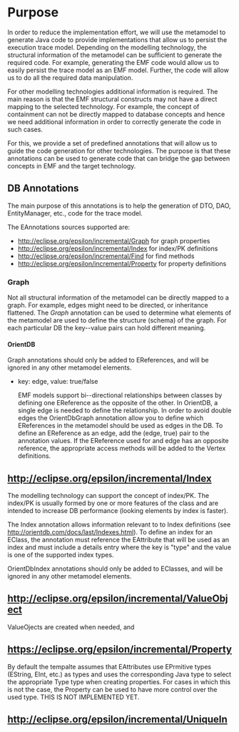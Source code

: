 # Purpose
In order to reduce the implementation effort, we will use the metamodel to generate Java code to
provide implementations that allow us to persist the execution trace model. Depending on the
modelling technology, the structural information of the metamodel can be sufficient to generate the
required code. For example, generating the EMF code would allow us to easily persist the trace model
as an EMF model. Further, the code will allow us to do all the required data manipulation.

For other modelling technologies additional information is required. The main reason is that the
EMF structural constructs may not have a direct mapping to the selected technology. For example, 
the concept of containment can not be directly mapped to database concepts and hence we need
additional information in order to correctly generate the code in such cases.

For this, we provide a set of predefined annotations that will allow us to guide the code
generation for other technologies. The purpose is that these annotations can be used to generate
code that can bridge the gap between concepts in EMF and the target technology.

## DB Annotations
The main purpose of this annotations is to help the generation of DTO, DAO, EntityManager, etc.,
code for the trace model.

The EAnnotations sources supported are:
 
* http://eclipse.org/epsilon/incremental/Graph              for graph properties
* http://eclipse.org/epsilon/incremental/Index              for index/PK definitions
* http://eclipse.org/epsilon/incremental/Find               for find methods
* http://eclipse.org/epsilon/incremental/Property           for property definitions

### Graph
Not all structural information of the metamodel can be directly mapped to a graph. For example, 
edges might need to be directed, or inheritance flattened. The *Graph* annotation can be used to
determine what elements of the metamodel are used to define the structure (schema) of the graph.
For each particular DB the key--value pairs can hold different meaning.

#### OrientDB
Graph annotations should only be added to EReferences, and will be ignored in any other metamodel
elements.
    
- key: edge, value: true/false
    
  EMF models support bi--directional relationships between classes by defining one EReference
  as the opposite of the other. In OrientDB, a single edge is needed to define the relationship.
  In order to avoid double edges the OrientDbGraph annotation allow you to define which
  EReferences in the metamodel should be used as edges in the DB.
  To define an EReference as an edge, add the (edge, true) pair to the annotation values.
  If the EReference used for and edge has an opposite reference, the appropriate access methods
  will be added to the Vertex definitions.

## http://eclipse.org/epsilon/incremental/Index
The modelling technology can support the concept of index/PK. The index/PK is usually formed by one
or more features of the class and are intended to increase DB performance (looking elements by
index is faster). 

  The Index annotation allows information relevant to to Index definitions (see 
  http://orientdb.com/docs/last/Indexes.html). To define an index for an EClass, the annotation
  must reference the EAttribute that will be used as an index and must include a details entry
  where the key is "type" and the value is one of the supported index types.
  
  OrientDbIndex annotations should only be added to EClasses, and will be ignored in any other
  metamodel elements. 
 
## http://eclipse.org/epsilon/incremental/ValueObject
ValueOjects are created when needed, and 


## https://eclipse.org/epsilon/incremental/Property

  By default the tempalte assumes that EAttributes use EPrmitive types (EString, EInt, etc.) as
  types and uses the corresponding Java type to select the appropriate Type type when creating
  properties. For cases in which this is not the case, the Property can be used to have
  more control over the used type. THIS IS NOT IMPLEMENTED YET.

## http://eclipse.org/epsilon/incremental/UniqueIn